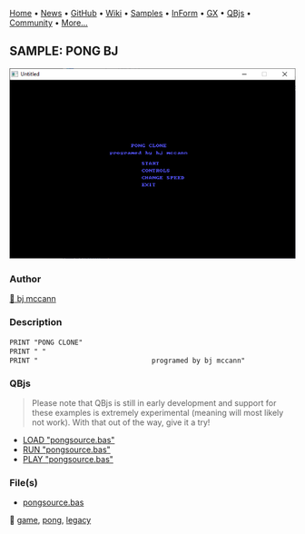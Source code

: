 [Home](https://qb64.com) • [News](../../news.md) • [GitHub](https://github.com/QB64Official/qb64) • [Wiki](https://github.com/QB64Official/qb64/wiki) • [Samples](../../samples.md) • [InForm](../../inform.md) • [GX](../../gx.md) • [QBjs](../../qbjs.md) • [Community](../../community.md) • [More...](../../more.md)

## SAMPLE: PONG BJ

![screenshot.png](img/screenshot.png)

### Author

[🐝 bj mccann](../bj-mccann.md) 

### Description

```text
PRINT "PONG CLONE"
PRINT " "
PRINT "                            programed by bj mccann"
```

### QBjs

> Please note that QBjs is still in early development and support for these examples is extremely experimental (meaning will most likely not work). With that out of the way, give it a try!

* [LOAD "pongsource.bas"](https://qbjs.org/index.html?src=https://qb64.com/samples/pong-bj/src/pongsource.bas)
* [RUN "pongsource.bas"](https://qbjs.org/index.html?mode=auto&src=https://qb64.com/samples/pong-bj/src/pongsource.bas)
* [PLAY "pongsource.bas"](https://qbjs.org/index.html?mode=play&src=https://qb64.com/samples/pong-bj/src/pongsource.bas)

### File(s)

* [pongsource.bas](src/pongsource.bas)

🔗 [game](../game.md), [pong](../pong.md), [legacy](../legacy.md)
